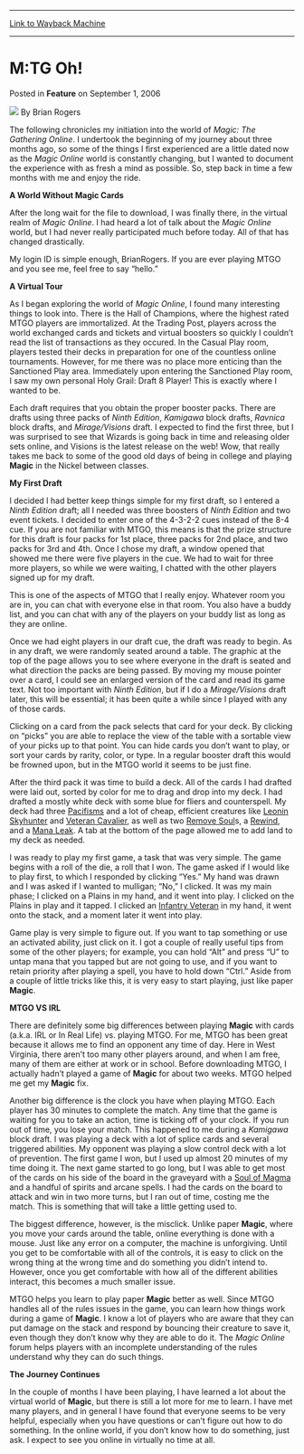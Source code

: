 
---
[Link to Wayback Machine](https://web.archive.org/web/20220816003258/https://magic.wizards.com/en/articles/archive/feature/mtg-oh-2006-09-01)

[_metadata_:wayback_url]:- "https://magic.wizards.com/en/articles/archive/feature/mtg-oh-2006-09-01"
[_metadata_:wayback_raw_url]:- "https://web.archive.org/web/20220816003258id_/https://magic.wizards.com/en/articles/archive/feature/mtg-oh-2006-09-01"
[_metadata_:wayback_capture_timestamp]:- "2022-08-16 00:32:58+00:00"
[_metadata_:publish_date]:- "2006-09-01"
[_metadata_:description]:- "The following chronicles my initiation into the world of Magic: The Gathering Online. I undertook the beginning of my journey about three months ago, so some of the things I first experienced are a little dated now as the Magic Online world is constantly changing, but I wanted to document the experience with as fresh a mind as possible. So, step back in time a few months with"
[_metadata_:generator]:- "Drupal 7 (http://drupal.org)"
---


M:TG Oh!
========



 Posted in **Feature**
 on September 1, 2006 






![](https://media.magic.wizards.com/styles/auth_small/public/generic-avatar-150_333.png)
By Brian Rogers











The following chronicles my initiation into the world of *Magic: The Gathering Online*. I undertook the beginning of my journey about three months ago, so some of the things I first experienced are a little dated now as the *Magic Online* world is constantly changing, but I wanted to document the experience with as fresh a mind as possible. So, step back in time a few months with me and enjoy the ride.

**A World Without **Magic**  Cards**

After the long wait for the file to download, I was finally there, in the virtual realm of *Magic Online*. I had heard a lot of talk about the *Magic Online*  world, but I had never really participated much before today. All of that has changed drastically.

My login ID is simple enough, BrianRogers. If you are ever playing MTGO and you see me, feel free to say “hello.” 

**A Virtual Tour**

As I began exploring the world of *Magic Online*, I found many interesting things to look into. There is the Hall of Champions, where the highest rated MTGO players are immortalized. At the Trading Post, players across the world exchanged cards and tickets and virtual boosters so quickly I couldn’t read the list of transactions as they occured. In the Casual Play room, players tested their decks in preparation for one of the countless online tournaments. However, for me there was no place more enticing than the Sanctioned Play area. Immediately upon entering the Sanctioned Play room, I saw my own personal Holy Grail: Draft 8 Player! This is exactly where I wanted to be.

Each draft requires that you obtain the proper booster packs. There are drafts using three packs of *Ninth Edition*, *Kamigawa* block drafts, *Ravnica*  block drafts, and *Mirage/Visions*  draft. I expected to find the first three, but I was surprised to see that Wizards is going back in time and releasing older sets online, and Visions is the latest release on the web! Wow, that really takes me back to some of the good old days of being in college and playing **Magic**  in the Nickel between classes.

**My First Draft**

I decided I had better keep things simple for my first draft, so I entered a *Ninth Edition*  draft; all I needed was three boosters of *Ninth Edition*  and two event tickets. I decided to enter one of the 4-3-2-2 cues instead of the 8-4 cue. If you are not familiar with MTGO, this means is that the prize structure for this draft is four packs for 1st place, three packs for 2nd place, and two packs for 3rd and 4th. Once I chose my draft, a window opened that showed me there were five players in the cue. We had to wait for three more players, so while we were waiting, I chatted with the other players signed up for my draft.

This is one of the aspects of MTGO that I really enjoy. Whatever room you are in, you can chat with everyone else in that room. You also have a buddy list, and you can chat with any of the players on your buddy list as long as they are online.

Once we had eight players in our draft cue, the draft was ready to begin. As in any draft, we were randomly seated around a table. The graphic at the top of the page allows you to see where everyone in the draft is seated and what direction the packs are being passed. By moving my mouse pointer over a card, I could see an enlarged version of the card and read its game text. Not too important with *Ninth Edition*, but if I do a *Mirage/Visions* draft later, this will be essential; it has been quite a while since I played with any of those cards.

Clicking on a card from the pack selects that card for your deck. By clicking on “picks” you are able to replace the view of the table with a sortable view of your picks up to that point. You can hide cards you don’t want to play, or sort your cards by rarity, color, or type. In a regular booster draft this would be frowned upon, but in the MTGO world it seems to be just fine.

After the third pack it was time to build a deck. All of the cards I had drafted were laid out, sorted by color for me to drag and drop into my deck. I had drafted a mostly white deck with some blue for fliers and counterspell. My deck had three [Pacifisms](https://gatherer.wizards.com/Pages/Card/Details.aspx?name=Pacifisms+)  and a lot of cheap, efficient creatures like [Leonin Skyhunter](https://gatherer.wizards.com/Pages/Card/Details.aspx?name=Leonin+Skyhunter+)  and [Veteran Cavalier](https://gatherer.wizards.com/Pages/Card/Details.aspx?name=Veteran+Cavalier), as well as two [Remove Soul](https://gatherer.wizards.com/Pages/Card/Details.aspx?name=Remove+Soul)s, a [Rewind](https://gatherer.wizards.com/Pages/Card/Details.aspx?name=Rewind), and a [Mana Leak](https://gatherer.wizards.com/Pages/Card/Details.aspx?name=Mana+Leak). A tab at the bottom of the page allowed me to add land to my deck as needed.

I was ready to play my first game, a task that was very simple. The game begins with a roll of the die, a roll that I won. The game asked if I would like to play first, to which I responded by clicking “Yes.” My hand was drawn and I was asked if I wanted to mulligan; “No,” I clicked. It was my main phase; I clicked on a Plains in my hand, and it went into play. I clicked on the Plains in play and it tapped. I clicked an [Infantry Veteran](https://gatherer.wizards.com/Pages/Card/Details.aspx?name=Infantry+Veteran+)  in my hand, it went onto the stack, and a moment later it went into play. 

Game play is very simple to figure out. If you want to tap something or use an activated ability, just click on it. I got a couple of really useful tips from some of the other players; for example, you can hold “Alt” and press “U” to untap mana that you tapped but are not going to use, and if you want to retain priority after playing a spell, you have to hold down “Ctrl.” Aside from a couple of little tricks like this, it is very easy to start playing, just like paper **Magic**.

**MTGO VS IRL**

There are definitely some big differences between playing **Magic**  with cards (a.k.a. IRL or In Real Life) vs. playing MTGO. For me, MTGO has been great because it allows me to find an opponent any time of day. Here in West Virginia, there aren’t too many other players around, and when I am free, many of them are either at work or in school. Before downloading MTGO, I actually hadn’t played a game of **Magic**  for about two weeks. MTGO helped me get my **Magic**  fix.

Another big difference is the clock you have when playing MTGO. Each player has 30 minutes to complete the match. Any time that the game is waiting for you to take an action, time is ticking off of your clock. If you run out of time, you lose your match. This happened to me during a *Kamigawa*  block draft. I was playing a deck with a lot of splice cards and several triggered abilities. My opponent was playing a slow control deck with a lot of prevention. The first game I won, but I used up almost 20 minutes of my time doing it. The next game started to go long, but I was able to get most of the cards on his side of the board in the graveyard with a [Soul of Magma](https://gatherer.wizards.com/Pages/Card/Details.aspx?name=Soul+of+Magma+)  and a handful of spirits and arcane spells. I had the cards on the board to attack and win in two more turns, but I ran out of time, costing me the match. This is something that will take a little getting used to.

The biggest difference, however, is the misclick. Unlike paper **Magic**, where you move your cards around the table, online everything is done with a mouse. Just like any error on a computer, the machine is unforgiving. Until you get to be comfortable with all of the controls, it is easy to click on the wrong thing at the wrong time and do something you didn’t intend to. However, once you get comfortable with how all of the different abilities interact, this becomes a much smaller issue.

MTGO helps you learn to play paper **Magic**  better as well. Since MTGO handles all of the rules issues in the game, you can learn how things work during a game of **Magic**. I know a lot of players who are aware that they can put damage on the stack and respond by bouncing their creature to save it, even though they don’t know why they are able to do it. The *Magic Online*  forum helps players with an incomplete understanding of the rules understand why they can do such things.

**The Journey Continues**

In the couple of months I have been playing, I have learned a lot about the virtual world of **Magic**, but there is still a lot more for me to learn. I have met many players, and in general I have found that everyone seems to be very helpful, especially when you have questions or can’t figure out how to do something. In the online world, if you don’t know how to do something, just ask. I expect to see you online in virtually no time at all.







